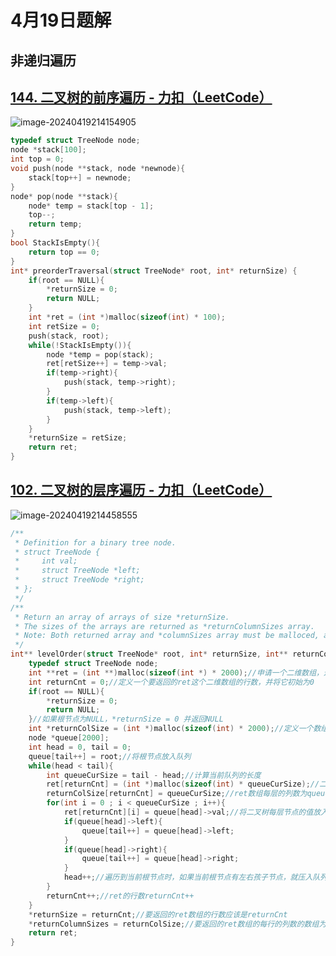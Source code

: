 # 4月19日题解

## 非递归遍历

## [144. 二叉树的前序遍历 - 力扣（LeetCode）](https://leetcode.cn/problems/binary-tree-preorder-traversal/)

![image-20240419214154905](https://picture-cloud-store.oss-cn-beijing.aliyuncs.com/image-20240419214154905.png)

```c
typedef struct TreeNode node;
node *stack[100];
int top = 0;
void push(node **stack, node *newnode){
    stack[top++] = newnode;
}
node* pop(node **stack){
    node* temp = stack[top - 1];
    top--;
    return temp;
}
bool StackIsEmpty(){
    return top == 0;
}
int* preorderTraversal(struct TreeNode* root, int* returnSize) {
    if(root == NULL){
        *returnSize = 0;
        return NULL;
    }
    int *ret = (int *)malloc(sizeof(int) * 100);
    int retSize = 0;
    push(stack, root);
    while(!StackIsEmpty()){
        node *temp = pop(stack);
        ret[retSize++] = temp->val;
        if(temp->right){
            push(stack, temp->right);
        }
        if(temp->left){
            push(stack, temp->left);
        }
    }
    *returnSize = retSize;
    return ret;
}
```

## [102. 二叉树的层序遍历 - 力扣（LeetCode）](https://leetcode.cn/problems/binary-tree-level-order-traversal/description/)

![image-20240419214458555](https://picture-cloud-store.oss-cn-beijing.aliyuncs.com/image-20240419214458555.png)

```c
/**
 * Definition for a binary tree node.
 * struct TreeNode {
 *     int val;
 *     struct TreeNode *left;
 *     struct TreeNode *right;
 * };
 */
/**
 * Return an array of arrays of size *returnSize.
 * The sizes of the arrays are returned as *returnColumnSizes array.
 * Note: Both returned array and *columnSizes array must be malloced, assume caller calls free().
 */
int** levelOrder(struct TreeNode* root, int* returnSize, int** returnColumnSizes) {
    typedef struct TreeNode node; 
    int **ret = (int **)malloc(sizeof(int *) * 2000);//申请一个二维数组，这个数组有两千行
    int returnCnt = 0;//定义一个要返回的ret这个二维数组的行数，并将它初始为0
    if(root == NULL){
        *returnSize = 0;
        return NULL;
    }//如果根节点为NULL，*returnSize = 0 并返回NULL
    int *returnColSize = (int *)malloc(sizeof(int) * 2000);//定义一个数组returnColsize，它的含义是ret二维数组每一行的列数
    node *queue[2000];
    int head = 0, tail = 0;
    queue[tail++] = root;//将根节点放入队列
    while(head < tail){
        int queueCurSize = tail - head;//计算当前队列的长度
        ret[returnCnt] = (int *)malloc(sizeof(int) * queueCurSize);//二叉树每层节点的数量是queueCurSize，并将每层节点的数量放入每层ret数组，即这个二维数组每层的列数应该是queueCurSize
        returnColSize[returnCnt] = queueCurSize;//ret数组每层的列数为queueCurSize
        for(int i = 0 ; i < queueCurSize ; i++){
            ret[returnCnt][i] = queue[head]->val;//将二叉树每层节点的值放入用来记录的二维数组
            if(queue[head]->left){
                queue[tail++] = queue[head]->left;
            }
            if(queue[head]->right){
                queue[tail++] = queue[head]->right;
            }
            head++;//遍历到当前根节点时，如果当前根节点有左右孩子节点，就压入队列，随后弹出当前根节点，继续遍历当前层的根节点，遍历完每一层都能将每一层节点的值放入ret数组，并将下一层节点压入队列
        }
        returnCnt++;//ret的行数returnCnt++
    }
    *returnSize = returnCnt;//要返回的ret数组的行数应该是returnCnt
    *returnColumnSizes = returnColSize;//要返回的ret数组的每行的列数的数组为returnColSize
    return ret;
}
```

